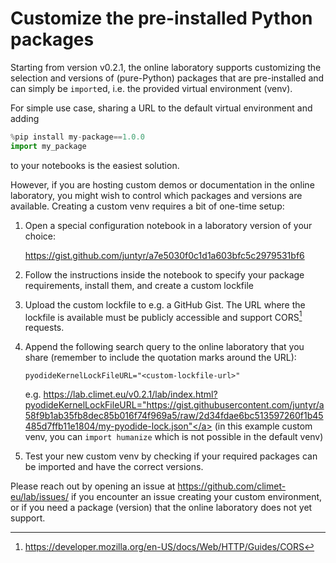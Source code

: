 # Customize the pre-installed Python packages

Starting from version v0.2.1, the online laboratory supports customizing the selection and versions of (pure-Python) packages that are pre-installed and can simply be `import`ed, i.e. the provided virtual environment (venv).

For simple use case, sharing a URL to the default virtual environment and adding

```py
%pip install my-package==1.0.0
import my_package
```

to your notebooks is the easiest solution.

However, if you are hosting custom demos or documentation in the online laboratory, you might wish to control which packages and versions are available. Creating a custom venv requires a bit of one-time setup:

1. Open a special configuration notebook in a laboratory version of your choice:

    <a href="../urls/gist/?org=juntyr&id=a7e5030f0c1d1a603bfc5c2979531bf6&path=my-pyodide-lock.ipynb" target="_blank">https://gist.github.com/juntyr/a7e5030f0c1d1a603bfc5c2979531bf6</a>

2. Follow the instructions inside the notebook to specify your package requirements, install them, and create a custom lockfile

3. Upload the custom lockfile to e.g. a GitHub Gist. The URL where the lockfile is available must be publicly accessible and support CORS[^1] requests.

4. Append the following search query to the online laboratory that you share (remember to include the quotation marks around the URL):

    `pyodideKernelLockFileURL="<custom-lockfile-url>"`

    e.g. <a href="https://lab.climet.eu/v0.2.1/lab/index.html?pyodideKernelLockFileURL=%22https://gist.githubusercontent.com/juntyr/a58f9b1ab35fb8dec85b016f74f969a5/raw/2d34fdae6bc513597260f1b45485d7ffb11e1804/my-pyodide-lock.json%22" target="_blank">https://lab.climet.eu/v0.2.1/lab/index.html?pyodideKernelLockFileURL="https://gist.githubusercontent.com/juntyr/a58f9b1ab35fb8dec85b016f74f969a5/raw/2d34fdae6bc513597260f1b45485d7ffb11e1804/my-pyodide-lock.json"</a> (in this example custom venv, you can `import humanize` which is not possible in the default venv)

5. Test your new custom venv by checking if your required packages can be imported and have the correct versions.

Please reach out by opening an issue at <https://github.com/climet-eu/lab/issues/> if you encounter an issue creating your custom environment, or if you need a package (version) that the online laboratory does not yet support.

[^1]: <https://developer.mozilla.org/en-US/docs/Web/HTTP/Guides/CORS>
